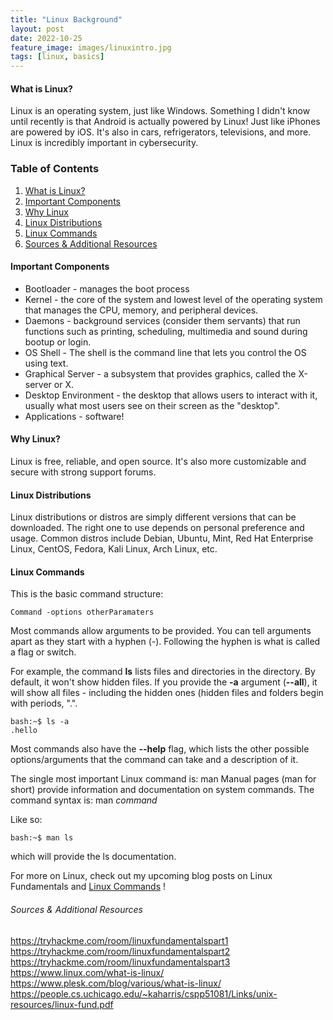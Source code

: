 ```yaml
---
title: "Linux Background"
layout: post
date: 2022-10-25
feature_image: images/linuxintro.jpg
tags: [linux, basics]
---
```


#### What is Linux?
Linux is an operating system, just like Windows. Something I didn't know until recently is that Android is actually powered by Linux! Just like iPhones are powered by iOS. It's also in cars, refrigerators, televisions, and more. Linux is incredibly important in cybersecurity.

<!--more-->

### Table of Contents
1. [What is Linux?](#what-is-linux)
2. [Important Components](#important-components)
3. [Why Linux](#why-linux)
4. [Linux Distributions](#linux-distributions)
5. [Linux Commands](#linux-commands)
6. [Sources & Additional Resources](#sources-additional-resources)



#### Important Components
- Bootloader - manages the boot process
- Kernel - the core of the system and lowest level of the operating system that manages the CPU, memory, and peripheral devices.
- Daemons - background services (consider them servants) that run functions such as printing, scheduling, multimedia and sound during bootup or login. 
- OS Shell - The shell is the command line that lets you control the OS using text. 
- Graphical Server - a subsystem that provides graphics, called the X-server or X.
- Desktop Environment - the desktop that allows users to interact with it, usually what most users see on their screen as the "desktop".
- Applications - software!



#### Why Linux?
Linux is free, reliable, and open source. It's also more customizable and secure with strong support forums.



#### Linux Distributions
Linux distributions or distros are simply different versions that can be downloaded. The right one to use depends on personal preference and usage. Common distros include Debian, Ubuntu, Mint, Red Hat Enterprise Linux, CentOS, Fedora, Kali Linux, Arch Linux, etc.



#### Linux Commands
This is the basic command structure:
```shell
Command -options otherParamaters
```
Most commands allow arguments to be provided. You can tell arguments apart as they start with a hyphen (-). Following the hyphen is what is called a flag or switch. 

For example, the command **ls** lists files and directories in the directory. By default, it won't show hidden files. If you provide the **-a** argument (**--all**), it will show all files - including the hidden ones (hidden files and folders begin with periods, ".". 
```console
bash:~$ ls -a
.hello
```

Most commands also have the **--help** flag, which lists the other possible options/arguments that the command can take and a description of it. 

The single most important Linux command is:
man
Manual pages (man for short) provide information and documentation on system commands. The command syntax is:
man *command*

Like so:
```console
bash:~$ man ls
```
which will provide the ls documentation. 


For more on Linux, check out my upcoming blog posts on Linux Fundamentals and [Linux Commands](https://aerahan.github.io/linux-commands-archive) !

###### Sources & Additional Resources
https://tryhackme.com/room/linuxfundamentalspart1
https://tryhackme.com/room/linuxfundamentalspart2
https://tryhackme.com/room/linuxfundamentalspart3
https://www.linux.com/what-is-linux/
https://www.plesk.com/blog/various/what-is-linux/
https://people.cs.uchicago.edu/~kaharris/cspp51081/Links/unix-resources/linux-fund.pdf

